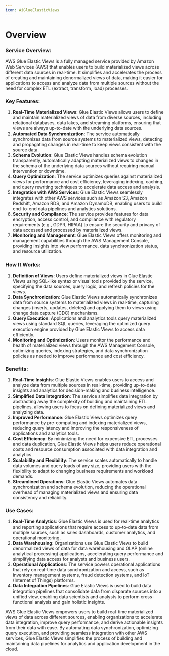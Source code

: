 ```yaml
---
icon: AiGlueElasticViews
---
```

# Overview

### Service Overview:

AWS Glue Elastic Views is a fully managed service provided by Amazon Web Services (AWS) that enables users to build materialized views across different data sources in real-time. It simplifies and accelerates the process of creating and maintaining denormalized views of data, making it easier for applications to access and analyze data from multiple sources without the need for complex ETL (extract, transform, load) processes.

### Key Features:

1. **Real-Time Materialized Views**: Glue Elastic Views allows users to define and maintain materialized views of data from diverse sources, including relational databases, data lakes, and streaming platforms, ensuring that views are always up-to-date with the underlying data sources.
2. **Automated Data Synchronization**: The service automatically synchronizes data from source systems to materialized views, detecting and propagating changes in real-time to keep views consistent with the source data.
3. **Schema Evolution**: Glue Elastic Views handles schema evolution transparently, automatically adapting materialized views to changes in the schema of the underlying data sources without requiring manual intervention or downtime.
4. **Query Optimization**: The service optimizes queries against materialized views for performance and cost efficiency, leveraging indexing, caching, and query rewriting techniques to accelerate data access and analysis.
5. **Integration with AWS Services**: Glue Elastic Views seamlessly integrates with other AWS services such as Amazon S3, Amazon Redshift, Amazon RDS, and Amazon DynamoDB, enabling users to build end-to-end data pipelines and analytics solutions.
6. **Security and Compliance**: The service provides features for data encryption, access control, and compliance with regulatory requirements (e.g., GDPR, HIPAA) to ensure the security and privacy of data accessed and processed by materialized views.
7. **Monitoring and Management**: Glue Elastic Views offers monitoring and management capabilities through the AWS Management Console, providing insights into view performance, data synchronization status, and resource utilization.

### How It Works:

1. **Definition of Views**: Users define materialized views in Glue Elastic Views using SQL-like syntax or visual tools provided by the service, specifying the data sources, query logic, and refresh policies for the views.
2. **Data Synchronization**: Glue Elastic Views automatically synchronizes data from source systems to materialized views in real-time, capturing changes (inserts, updates, deletes) and applying them to views using change data capture (CDC) mechanisms.
3. **Query Execution**: Applications and analytics tools query materialized views using standard SQL queries, leveraging the optimized query execution engine provided by Glue Elastic Views to access data efficiently.
4. **Monitoring and Optimization**: Users monitor the performance and health of materialized views through the AWS Management Console, optimizing queries, indexing strategies, and data synchronization policies as needed to improve performance and cost efficiency.

### Benefits:

1. **Real-Time Insights**: Glue Elastic Views enables users to access and analyze data from multiple sources in real-time, providing up-to-date insights and analytics for decision-making and business intelligence.
2. **Simplified Data Integration**: The service simplifies data integration by abstracting away the complexity of building and maintaining ETL pipelines, allowing users to focus on defining materialized views and analyzing data.
3. **Improved Performance**: Glue Elastic Views optimizes query performance by pre-computing and indexing materialized views, reducing query latency and improving the responsiveness of applications and analytics tools.
4. **Cost Efficiency**: By minimizing the need for expensive ETL processes and data duplication, Glue Elastic Views helps users reduce operational costs and resource consumption associated with data integration and analytics.
5. **Scalability and Flexibility**: The service scales automatically to handle data volumes and query loads of any size, providing users with the flexibility to adapt to changing business requirements and workload demands.
6. **Streamlined Operations**: Glue Elastic Views automates data synchronization and schema evolution, reducing the operational overhead of managing materialized views and ensuring data consistency and reliability.

### Use Cases:

1. **Real-Time Analytics**: Glue Elastic Views is used for real-time analytics and reporting applications that require access to up-to-date data from multiple sources, such as sales dashboards, customer analytics, and operational monitoring.
2. **Data Warehousing**: Organizations use Glue Elastic Views to build denormalized views of data for data warehousing and OLAP (online analytical processing) applications, accelerating query performance and simplifying data access for analysts and business users.
3. **Operational Applications**: The service powers operational applications that rely on real-time data synchronization and access, such as inventory management systems, fraud detection systems, and IoT (Internet of Things) platforms.
4. **Data Integration Pipelines**: Glue Elastic Views is used to build data integration pipelines that consolidate data from disparate sources into a unified view, enabling data scientists and analysts to perform cross-functional analysis and gain holistic insights.

AWS Glue Elastic Views empowers users to build real-time materialized views of data across different sources, enabling organizations to accelerate data integration, improve query performance, and derive actionable insights from their data with ease. By automating data synchronization, optimizing query execution, and providing seamless integration with other AWS services, Glue Elastic Views simplifies the process of building and maintaining data pipelines for analytics and application development in the cloud.
